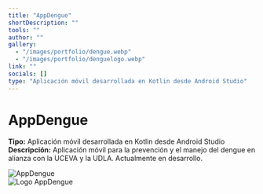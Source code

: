 ```yaml
---
title: "AppDengue"
shortDescription: ""
tools: ""
author: ""
gallery:
  - "/images/portfolio/dengue.webp"
  - "/images/portfolio/denguelogo.webp"
link: ""
socials: []
type: "Aplicación móvil desarrollada en Kotlin desde Android Studio"
---
```


# AppDengue

**Tipo:** Aplicación móvil desarrollada en Kotlin desde Android Studio  
**Descripción:** Aplicación móvil para la prevención y el manejo del dengue en alianza con la UCEVA y la UDLA. Actualmente en desarrollo.

![AppDengue](/images/portfolio/dengue.webp)  
![Logo AppDengue](/images/portfolio/denguelogo.webp)
